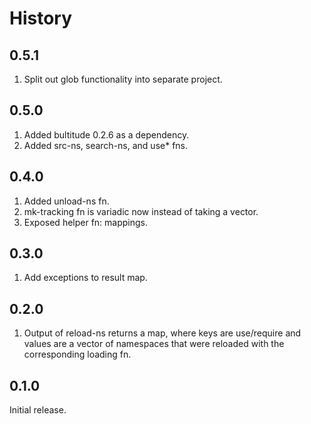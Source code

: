 # History

## 0.5.1

1. Split out glob functionality into separate project.

## 0.5.0

1. Added bultitude 0.2.6 as a dependency.
2. Added src-ns, search-ns, and use* fns.

## 0.4.0

1. Added unload-ns fn.
2. mk-tracking fn is variadic now instead of taking a vector.
3. Exposed helper fn: mappings.

## 0.3.0

1. Add exceptions to result map.

## 0.2.0

1. Output of reload-ns returns a map, where keys are use/require and values are a vector of namespaces that were reloaded with the corresponding loading fn.

## 0.1.0

Initial release.
